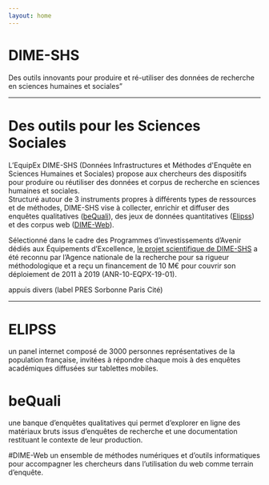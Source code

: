```yaml
---
layout: home
---
```

# DIME-SHS
Des outils innovants pour produire et ré-utiliser des données de recherche en sciences humaines et sociales”

____
# Des outils pour les Sciences Sociales
L’EquipEx DIME-SHS (Données Infrastructures et Méthodes d'Enquête en Sciences Humaines et Sociales) propose aux chercheurs des dispositifs pour produire ou réutiliser des données et corpus de recherche en sciences humaines et sociales.<br>
Structuré autour de 3 instruments propres à différents types de ressources et de méthodes, DIME-SHS vise à collecter, enrichir et diffuser des enquêtes qualitatives ([beQuali](instruments/bequali.md)), des jeux de données quantitatives ([Elipss](instruments/elipss.md)) et des corpus web ([DIME-Web](instruments/DIME-web.md)).

Sélectionné dans le cadre des Programmes d’investissements d’Avenir dédiés aux Équipements d’Excellence, [le projet scientifique de DIME-SHS](docs/DIME-SHS-fiche-b.pdf) a été reconnu par l’Agence nationale de la recherche pour sa rigueur méthodologique et a reçu un financement de 10 M€ pour couvrir son déploiement de 2011 à 2019 (ANR-10-EQPX-19-01).

appuis divers (label PRES Sorbonne Paris Cité)


____

# ELIPSS
un panel internet composé de 3000 personnes représentatives de la population française, invitées à répondre chaque mois à des enquêtes académiques diffusées sur tablettes mobiles.

# beQuali
une banque d’enquêtes qualitatives qui permet d’explorer en ligne des matériaux bruts issus d’enquêtes de recherche et une documentation restituant le contexte de leur production.

#DIME-Web
un ensemble de méthodes numériques et d’outils informatiques pour accompagner les chercheurs dans l’utilisation du web comme terrain d’enquête.
